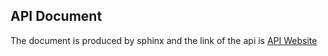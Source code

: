 ## API Document

The document is produced by sphinx and the link of the api is [API Website](https://yuhaocheng.github.io/PyAnomaly-API/)